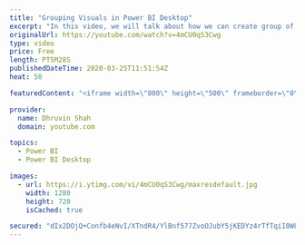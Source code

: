 ```yaml
---
title: "Grouping Visuals in Power BI Desktop"
excerpt: "In this video, we will talk about how we can create group of visuals in Power BI Desktop. Grouping of visualization is very useful when we develop the Power BI report. It saves lots of our time.   To create Group in Power BI, from selection pane we need to select the visual and right click on it to convert"
originalUrl: https://youtube.com/watch?v=4mCU0qS3Cwg
type: video
price: Free
length: PT5M28S
publishedDateTime: 2020-03-25T11:51:54Z
heat: 50

featuredContent: "<iframe width=\"800\" height=\"500\" frameborder=\"0\" src=\"https://www.youtube.com/embed/4mCU0qS3Cwg\" allow=\"accelerometer; autoplay; encrypted-media; gyroscope; picture-in-picture\" allowfullscreen></iframe>"

provider:
  name: Dhruvin Shah
  domain: youtube.com

topics:
  - Power BI
  - Power BI Desktop

images:
  - url: https://i.ytimg.com/vi/4mCU0qS3Cwg/maxresdefault.jpg
    width: 1280
    height: 720
    isCached: true

secured: "dIx2DOjQ+Confb4eNvI/XTndR4/YlBnf577ZvoOJubY5jKEDYz4rTfTqiI0WL55mS5DhtUtF9LSXwWp3jCeB1LXUa7pwo8ur7sxnTeS3KR/y6PNiQpWtj5/2b4oK4ZH/GyjTfnuagvmvN75lj+SKWKMLIuQWMeJfjDQHiQSX1qrt1jDgXfUN9EIa5tbiXxJZ3C/V3PxiYjfL/nG8ZS8RFZukvQhfZOJe4klV2WAogCa7R70Ug/4N1AKQC7X2egZKZAfRGdRIHYfDdlGJBMxewA2Zm9ENXcs0Gb6mzWBDTJw6125JOQoGRJjEob4b2t1dqmHo97a0nQFcEbAvI3eBqgQlxnrX9su9JXMMuNs8rUbN9kifXI93e6tu5ErA1/OM+UtgGDysqufXVFI7TX7f0EPpnv5sh8UhJtsx7aHeWj4=;2cQF29+Stt16MDORl/yTGg=="
---
```


